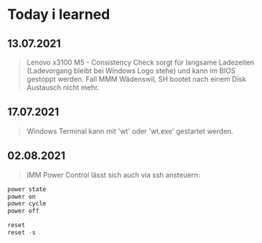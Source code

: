 # Today i learned

## 13.07.2021

> Lenovo x3100 M5 - Consistency Check sorgt für langsame Ladezeiten (Ladevorgang bleibt bei Windows Logo stehe) und kann im BIOS gestoppt werden. Fall MMM Wädenswil, SH bootet nach einem Disk Austausch nicht mehr.

## 17.07.2021

> Windows Terminal kann mit 'wt' oder 'wt.exe' gestartet werden.

## 02.08.2021

> IMM Power Control lässt sich auch via ssh ansteuern:
> 
```powershell
power state
power on
power cycle
power off

reset
reset -s
```
